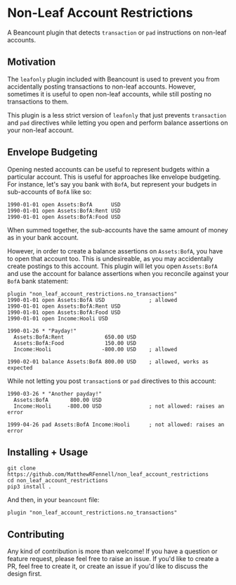# Non-Leaf Account Restrictions

A Beancount plugin that detects `transaction` or `pad` instructions on non-leaf
accounts.

## Motivation

The `leafonly` plugin included with Beancount is used to prevent you from
accidentally posting transactions to non-leaf accounts. However, sometimes it is
useful to open non-leaf accounts, while still posting no transactions to them.

This plugin is a less strict version of `leafonly` that just prevents
`transaction` and `pad` directives while letting you open and perform balance
assertions on your non-leaf account.

## Envelope Budgeting

Opening nested accounts can be useful to represent budgets within a particular
account. This is useful for approaches like envelope budgeting. For instance,
let's say you bank with `BofA`, but represent your budgets in sub-accounts of
`BofA` like so:

```
1990-01-01 open Assets:BofA      USD
1990-01-01 open Assets:BofA:Rent USD
1990-01-01 open Assets:BofA:Food USD
```

When summed together, the sub-accounts have the same amount of money as in your
bank account.

However, in order to create a balance assertions on `Assets:BofA`, you have to
open that account too. This is undesireable, as you may accidentally create
postings to this account. This plugin will let you open `Assets:BofA` and use
the account for balance assertions when you reconcile against your `BofA` bank
statement:

```
plugin "non_leaf_account_restrictions.no_transactions"
1990-01-01 open Assets:BofA USD              ; allowed
1990-01-01 open Assets:BofA:Rent USD
1990-01-01 open Assets:BofA:Food USD
1990-01-01 open Income:Hooli USD

1990-01-26 * "Payday!"
  Assets:BofA:Rent             650.00 USD
  Assets:BofA:Food             150.00 USD
  Income:Hooli                -800.00 USD    ; allowed

1990-02-01 balance Assets:BofA 800.00 USD    ; allowed, works as expected
```

While not letting you post `transaction`s or `pad` directives to this account:

```
1990-03-26 * "Another payday!"
  Assets:BofA       800.00 USD
  Income:Hooli     -800.00 USD               ; not allowed: raises an error

1999-04-26 pad Assets:BofA Income:Hooli      ; not allowed: raises an error
```

## Installing + Usage

```
git clone https://github.com/MatthewRFennell/non_leaf_account_restrictions
cd non_leaf_account_restrictions
pip3 install .
```

And then, in your `beancount` file:

```
plugin "non_leaf_account_restrictions.no_transactions"
```

## Contributing

Any kind of contribution is more than welcome! If you have a question or feature
request, please feel free to raise an issue. If you'd like to create a PR, feel
free to create it, or create an issue if you'd like to discuss the design first.
